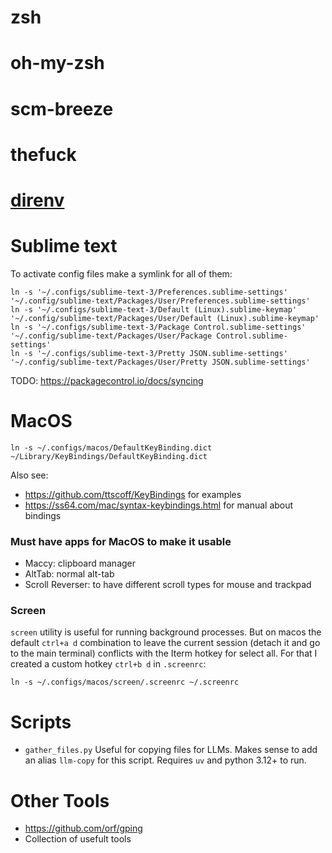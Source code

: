 zsh
===

oh-my-zsh
=========

scm-breeze
==========

thefuck
=======

[direnv](https://direnv.net)
============================

Sublime text
============

To activate config files make a symlink for all of them:
```
ln -s '~/.configs/sublime-text-3/Preferences.sublime-settings' '~/.config/sublime-text/Packages/User/Preferences.sublime-settings'
ln -s '~/.configs/sublime-text-3/Default (Linux).sublime-keymap' '~/.config/sublime-text/Packages/User/Default (Linux).sublime-keymap'
ln -s '~/.configs/sublime-text-3/Package Control.sublime-settings' '~/.config/sublime-text/Packages/User/Package Control.sublime-settings'
ln -s '~/.configs/sublime-text-3/Pretty JSON.sublime-settings' '~/.config/sublime-text/Packages/User/Pretty JSON.sublime-settings'
```

TODO: https://packagecontrol.io/docs/syncing

MacOS
=====

```
ln -s ~/.configs/macos/DefaultKeyBinding.dict ~/Library/KeyBindings/DefaultKeyBinding.dict
```

Also see:
* https://github.com/ttscoff/KeyBindings for examples
* https://ss64.com/mac/syntax-keybindings.html for manual about bindings

### Must have apps for MacOS to make it usable

* Maccy: clipboard manager
* AltTab: normal alt-tab
* Scroll Reverser: to have different scroll types for mouse and trackpad


### Screen

`screen` utility is useful for running background processes. But on macos the default `ctrl+a d` combination to leave the current session (detach it and go to the main terminal) conflicts with the Iterm hotkey for select all. For that I created a custom hotkey `ctrl+b d` in `.screenrc`:

```
ln -s ~/.configs/macos/screen/.screenrc ~/.screenrc
```


Scripts
=======

* `gather_files.py`
  Useful for copying files for LLMs. Makes sense to add an alias `llm-copy` for this script. Requires `uv` and python 3.12+ to run.

Other Tools
===========

* https://github.com/orf/gping
* Collection of usefult tools